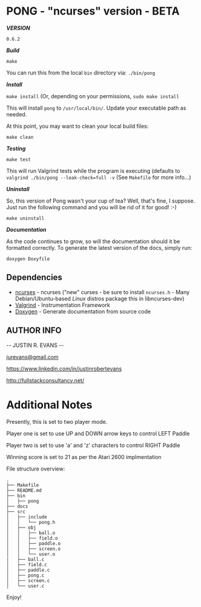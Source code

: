 PONG - "ncurses" version - BETA
===============================

***VERSION***

`0.6.2`

***Build***

`make`

You can run this from the local `bin` directory via: `./bin/pong` 


***Install***

`make install` (Or, depending on your permissions, `sudo make install`

This will install `pong` to `/usr/local/bin/`. Update your executable path as needed.

At this point, you may want to clean your local build files:

`make clean`

***Testing***

`make test`

This will run Valgrind tests while the program is executing (defaults to `valgrind ./bin/pong --leak-check=full -v` (See `Makefile` for more info...)

***Uninstall***

So, this version of Pong wasn't your cup of tea? Well, that's fine, I suppose. Just run the following command and you will be rid of it for good! :-)

`make uninstall`

***Documentation***

As the code continues to grow, so will the documentation should it be formatted correctly. To generate the latest version of the docs, simply run:

`doxygen Doxyfile`

## Dependencies

- [ncurses](https://www.gnu.org/software/ncurses/) - ncurses ("new" curses - be sure to install `ncurses.h` - Many Debian/Ubuntu-based  *Linux* distros package this in libncurses-dev)
- [Valgrind](http://valgrind.org/) - Instrumentation Framework
- [Doxygen](http://www.stack.nl/~dimitri/doxygen/) - Generate documentation from source code


AUTHOR INFO
-----------

-- JUSTIN R. EVANS --

jurevans@gmail.com

https://www.linkedin.com/in/justinrobertevans

http://fullstackconsultancy.net/

Additional Notes
================

Presently, this is set to two player mode.

Player one is set to use UP and DOWN arrow keys to control LEFT Paddle

Player two is set to use 'a' and 'z' characters to control RIGHT Paddle

Winning score is set to 21 as per the Atari 2600 implmentation

File structure overview:

```
.
├── Makefile
├── README.md
├── bin
│   ├── pong
├── docs
├── src
│   ├── include
│   │   └── pong.h
│   ├── obj
│   │   ├── ball.o
│   │   ├── field.o
│   │   ├── paddle.o
│   │   ├── screen.o
│   │   └── user.o
|   ├── ball.c
│   ├── field.c
│   ├── paddle.c
│   ├── pong.c
│   ├── screen.c
│   └── user.c

```

Enjoy!
